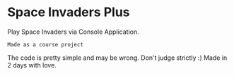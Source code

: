 # Space Invaders Plus
Play Space Invaders via Console Application.
```
Made as a course project
```

The code is pretty simple and may be wrong. Don't judge strictly :) Made in 2 days with love.
